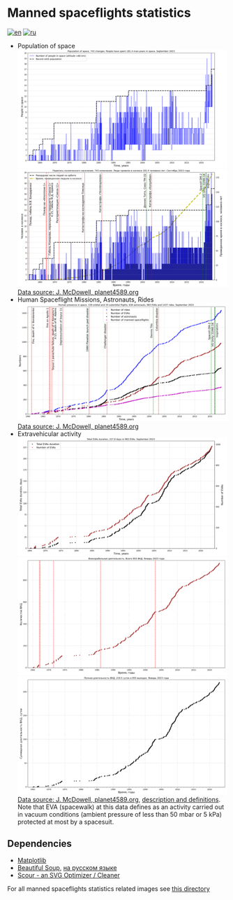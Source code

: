 # Manned spaceflights statistics

[![en](https://img.shields.io/badge/lang-en-red.svg)](README.md)
[![ru](https://img.shields.io/badge/lang-ru-green.svg)](README-ru.md)

* Population of space
![Population of Space](../../../plots/manned/spacepop-steps.png "Population of Space")
![Time Spent by Humans in Space](../../../plots/manned/spacepop-spent-steps-filled-ru.png "Time Spent by Humans in Space")
[Data source: J. McDowell, planet4589.org](https://planet4589.org/space/astro/web/pop.html)
* Human Spaceflight Missions, Astronauts, Rides
![Human presence in space](../../../plots/manned/mannedflights-astronauts-rides-evas.png "Human presence in space")
[Data source: J. McDowell, planet4589.org](https://planet4589.org/space/astro/web/)
* Extravehicular activity
![Total duration and numbers of extravehicular activities](../../../plots/manned/evas-total-time-counts.png "Total duration and numbers of spacewalks (extravehicular activities)")
![Total number of extravehicular activities](../../../plots/manned/evas-total-counts.svg "Total number of spacewalks (extravehicular activities)")
![Total duration of extravehicular activities](../../../plots/manned/evas-total-time.svg "Total duration of spacewalks (extravehicular activities)")
[Data source: J. McDowell, planet4589.org](https://planet4589.org/space/astro/web/),
[description and definitions](https://planet4589.org/space/astro/web/evas.html).
Note that EVA (spacewalk) at this data defines as an activity carried out in vacuum conditions
(ambient pressure of less than 50 mbar or 5 kPa) protected at most by a spacesuit.

## Dependencies

* [Matplotlib](https://matplotlib.org/)
* [Beautiful Soup](https://www.crummy.com/software/BeautifulSoup/bs4/doc/), [на русском языке](https://www.crummy.com/software/BeautifulSoup/bs4/doc.ru/)
* [Scour - an SVG Optimizer / Cleaner](https://github.com/scour-project/scour)

For all manned spaceflights statistics related images see [this directory](../../../plots/manned/)
